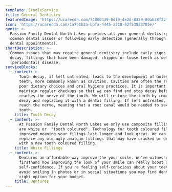 ```yaml
---
template: SingleService
title: General Dentistry
featuredImage: 'https://ucarecdn.com/74000439-0df9-4e2d-8329-80ab38f22fb3/'
icon: 'https://ucarecdn.com/1a7e1b2a-bbfa-4445-a318-62f53823705e/'
quote: >-
  Passion Family Dental North Lakes provides all your general dentistry for
  common dental issues or following early detection (generally through regular
  dental appointments).
shortDescription: >-
  Common issues that may require general dentistry include early signs of tooth
  decay, fillings that have been damaged, chipped or loose teeth as well as gum
  (periodontal) disease. 
serviceBlocks:
  - content: >-
      Tooth decay, if left untreated, leads to the development of holes in the
      teeth, more commonly known as cavities. Cavities are often the result of
      poor dietary choices and oral hygiene practices. It is important to
      maintain regular checkups so that we can find and stop decay before it
      reaches the nerve of the tooth. We will restore the tooth by removing the
      decay and replacing it with a dental filling. If left untreated, decay may
      reach the nerve, meaning that a root canal would be needed to save the
      tooth.
    title: Tooth Decay
  - content: >-
      At Passion Family Dental North Lakes we only use composite fillings which
      are white or  "tooth coloured". Technology for tooth coloured fillings has
      improved meaning your filings last longer and look great. We can also
      replace any old ugly amalgam fillings that may have cracked or decayed,
      with a new tooth coloured filling.
    title: White Fillings
  - content: >-
      Dentures an affordable way improve the your smile. We've witnessed
      firsthand how improving the look of your smile can really boost a person’s
      self-confidence. If you're feeling self-conscious about your teeth and
      avoid smiling in photos or in social situations you may find dentures the
      right option for your budget.
    title: Dentures
---
```


